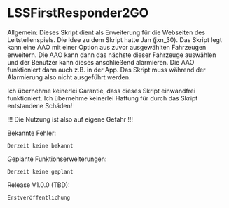 # LSSFirstResponder2GO

Allgemein: Dieses Skript dient als Erweiterung für die Webseiten des Leitstellenspiels. Die Idee zu dem Skript hatte Jan (jxn_30). Das Skript legt kann eine AAO mit einer Option aus zuvor ausgewählten Fahrzeugen erweitern. Die AAO kann dann das nächste dieser Fahrzeuge auswählen und der Benutzer kann dieses anschließend alarmieren. Die AAO funktioniert dann auch z.B. in der App. Das Skript muss während der Alarmierung also nicht ausgeführt werden.

Ich übernehme keinerlei Garantie, dass dieses Skript einwandfrei funktioniert. Ich übernehme keinerlei Haftung für durch das Skript entstandene Schäden!

!!! Die Nutzung ist also auf eigene Gefahr !!!

Bekannte Fehler:

    Derzeit keine bekannt

Geplante Funktionserweiterungen:

    Derzeit keine geplant

Release V1.0.0 (TBD):

    Erstveröffentlichung

